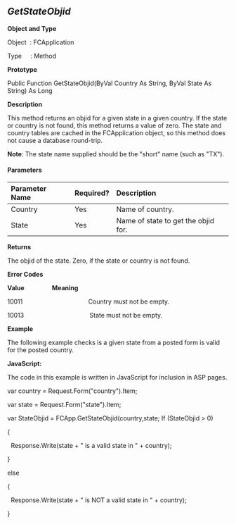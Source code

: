 _GetStateObjid_
---------------

**Object and Type**

Object  : FCApplication

Type     : Method

**Prototype**

Public Function GetStateObjid(ByVal Country As String, ByVal State As String) As Long

**Description**

This method returns an objid for a given state in a given country. If the state or country is not found, this method returns a value of zero. The state and country tables are cached in the FCApplication object, so this method does not cause a database round-trip.

**Note**: The state name supplied should be the "short" name (such as "TX").

#### Parameters

| Parameter Name | Required? | Description |
|:--- |:--- |:--- |
| Country | Yes | Name of country. |
| State | Yes | Name of state to get the objid for. |

**Returns**

The objid of the state. Zero, if the state or country is not found.

**Error Codes**

**Value**                **Meaning**

10011                                      Country must not be empty.

10013                                      State must not be empty.

**Example**

The following example checks is a given state from a posted form is valid for the posted country.

**JavaScript:**

The code in this example is written in JavaScript for inclusion in ASP pages.

var country = Request.Form("country").Item;

var state = Request.Form("state").Item;

var StateObjid = FCApp.GetStateObjid(country,state; If (StateObjid > 0)

{

  Response.Write(state + " is a valid state in " + country);

}

else

{

  Response.Write(state + " is NOT a valid state in " + country);

}